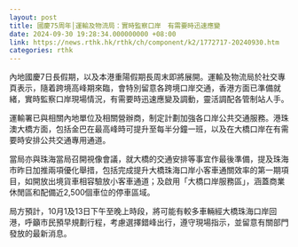 ```yaml
---
layout: post
title: 國慶75周年│運輸及物流局：實時監察口岸　有需要時迅速應變
date: 2024-09-30 19:28:34.000000000 +08:00
link: https://news.rthk.hk/rthk/ch/component/k2/1772717-20240930.htm
categories: rthk
---
```


內地國慶7日長假期，以及本港重陽假期長周末即將展開。運輸及物流局於社交專頁表示，隨着跨境高峰期來臨，會特別留意各跨境口岸交通，香港方面已準備就緒，實時監察口岸現場情況，有需要時迅速應變及調動，靈活調配各管制站人手。

運輸署已與相關內地單位及相關營辦商，制定計劃加強各口岸公共交通服務。港珠澳大橋方面，包括金巴在最高峰時可提升至每半分鐘一班，以及在大橋口岸在有需要時安排公共交通專用通道。

當局亦與珠海當局召開視像會議，就大橋的交通安排等事宜作最後準備，提及珠海市昨日加推兩項優化舉措，包括完成提升大橋珠海口岸小客車通關效率的第一期項目，如開放出境貨車相容驗放小客車通道；及啟用「大橋口岸服務區」，涵蓋商業休閒區和配備近2,500個車位的停車區域。

局方預計，10月1及13日下午至晚上時段，將可能有較多車輛經大橋珠海口岸回港，呼籲市民預早規劃行程，考慮選擇錯峰出行，遵守現場指示，並留意有關部門發放的最新消息。
